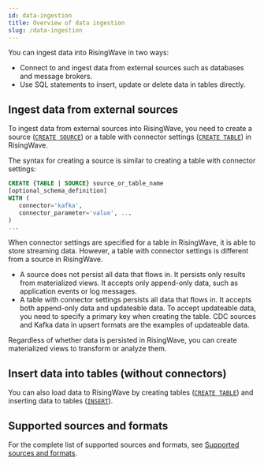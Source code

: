 ```yaml
---
id: data-ingestion
title: Overview of data ingestion
slug: /data-ingestion
---
```

<head>
  <link rel="canonical" href="https://docs.risingwave.com/docs/current/data-ingestion/" />
</head>

You can ingest data into RisingWave in two ways:

- Connect to and ingest data from external sources such as databases and message brokers.
- Use SQL statements to insert, update or delete data in tables directly.

## Ingest data from external sources

To ingest data from external sources into RisingWave, you need to create a source ([`CREATE SOURCE`](/sql/commands/sql-create-source.md)) or a table with connector settings ([`CREATE TABLE`](/sql/commands/sql-create-table.md)) in RisingWave.

The syntax for creating a source is similar to creating a table with connector settings:

```sql
CREATE {TABLE | SOURCE} source_or_table_name 
[optional_schema_definition]
WITH (
   connector='kafka',
   connector_parameter='value', ...
)
...
```

When connector settings are specified for a table in RisingWave, it is able to store streaming data. However, a table with connector settings is different from a source in RisingWave.

- A source does not persist all data that flows in. It persists only results from materialized views. It accepts only append-only data, such as application events or log messages.
- A table with connector settings persists all data that flows in. It accepts both append-only data and updateable data. To accept updateable data, you need to specify a primary key when creating the table. CDC sources and Kafka data in upsert formats are the examples of updateable data.

Regardless of whether data is persisted in RisingWave, you can create materialized views to transform or analyze them.

## Insert data into tables (without connectors)

You can also load data to RisingWave by creating tables ([`CREATE TABLE`](/sql/commands/sql-create-table.md)) and inserting data to tables ([`INSERT`](/sql/commands/sql-insert.md)).

## Supported sources and formats

For the complete list of supported sources and formats, see [Supported sources and formats](/sql/commands/sql-create-source.md#supported-sources).
